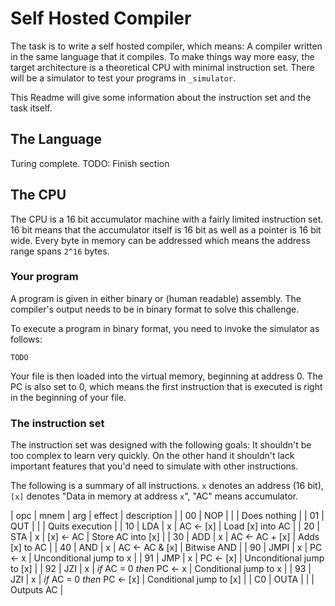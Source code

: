 Self Hosted Compiler
====================

The task is to write a self hosted compiler, which means: A compiler written in the same language that it compiles. To make things way more easy, the target architecture is a theoretical CPU with minimal instruction set. There will be a simulator to test your programs in `_simulator`.

This Readme will give some information about the instruction set and the task itself.

## The Language
Turing complete. TODO: Finish section

## The CPU
The CPU is a 16 bit accumulator machine with a fairly limited instruction set. 16 bit means that the accumulator itself is 16 bit as well as a pointer is 16 bit wide. Every byte in memory can be addressed which means the address range spans `2^16` bytes.

### Your program
A program is given in either binary or (human readable) assembly. The compiler's output needs to be in binary format to solve this challenge.

To execute a program in binary format, you need to invoke the simulator as follows:
```
TODO
```
Your file is then loaded into the virtual memory, beginning at address 0. The PC is also set to 0, which means the first instruction that is executed is right in the beginning of your file.

### The instruction set
The instruction set was designed with the following goals: It shouldn't be too complex to learn very quickly. On the other hand it shouldn't lack important features that you'd need to simulate with other instructions.

The following is a summary of all instructions. `x` denotes an address (16 bit), `[x]` denotes "Data in memory at address `x`", "AC" means accumulator.

| opc | mnem | arg | effect                       | description               |
| 00  | NOP  |     |                              | Does nothing              |
| 01  | QUT  |     |                              | Quits execution           |
| 10  | LDA  | x   | AC <- [x]                    | Load [x] into AC          |
| 20  | STA  | x   | [x] <- AC                    | Store AC into [x]         |
| 30  | ADD  | x   | AC <- AC + [x]               | Adds [x] to AC            |
| 40  | AND  | x   | AC <- AC & [x]               | Bitwise AND               |
| 90  | JMPI | x   | PC <- x                      | Unconditional jump to x   |
| 91  | JMP  | x   | PC <- [x]                    | Unconditional jump to [x] |
| 92  | JZI  | x   | *if* AC = 0 *then* PC <- x   | Conditional jump to x     |
| 93  | JZI  | x   | *if* AC = 0 *then* PC <- [x] | Conditional jump to [x]   |
| C0  | OUTA |     |                              | Outputs AC                |

